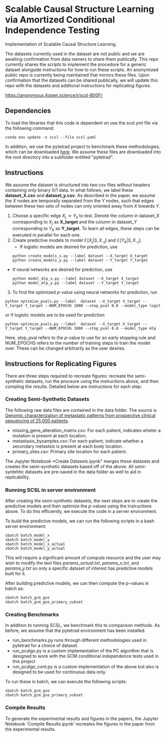 # Scalable Causal Structure Learning via Amortized Conditional Independence Testing
Implementation of Scalable Causal Structure Learning. 

The datasets currently used in the dataset are not public and we are awaiting confirmation from data owners to share them publically. This repo currently shares the scripts to implement the procedure for a generic dataset alongside instructions for how to run these scripts. An anonymized public repo is currently being maintained that mirrors these files. Upon confirmation that the datasets can be shared publically, we will update this repo with the datasets and additonal instructions for replicating figures. 

https://anonymous.4open.science/r/scsl-B00F/

## Dependencies
To load the libraries that this code is dependent on use the scsl.yml file via the following command:
```
conda env update -n scsl --file scsl.yaml
```
In addition, we use the pytetrad project to benchmark these methodologies, which can be downloaded [here](https://github.com/cmu-phil/py-tetrad). We assume these files are downloaded into the root directory into a subfolder entitled "pytetrad". 


## Instructions
We assume the dataset is structured into two csv files without headers containing only binary $0/1$ data. In what follows, we label these **dataset_X.csv** and **dataset_y.csv**. As described in the paper, we assume the $X$ nodes are temporally separated from the $Y$ nodes, such that edges between these two sets of nodes can only oriented away from $X$ towards $Y$. 

1. Choose a specific edge $X_{j} \rightarrow Y_{k}$ to test. Denote the column in dataset_X corresponding to $X_{j}$ as **X_target** and the column in dataset_Y corresponding to $Y_{K}$ as **Y_target**. To learn all edges, these steps can be executed in parallel for each one. 
2. Create predictive models to model $\mathbb{E} \left[ X_{j} | S, X_{-j} \right]$ and $\mathbb{E} \left[ Y_{k} | S, X_{-j} \right]$.
   * If logistic models are desired for prediction, use
    ```
    python create_models_x.py --label dataset --X_target X_target
    python create_models_y.py --label dataset --Y_target Y_target
    ```
  * If neural networks are desired for prediction, use
    ```
    python model_mlp_x.py --label dataset --X_target X_target
    python model_mlp_y.py --label dataset --Y_target Y_target
    ```
3. To find the optimized $p$-value using neural networks for prediction, run
```
python optimize_pvals.py --label  dataset --X_target X_target --Y_target Y_target --NUM_EPOCHS 1000 --stop_pval 0.8 --model_type logit 
```
or if logistic models are to be used for prediction
```
python optimize_pvals.py --label  dataset --X_target X_target --Y_target Y_target --NUM_EPOCHS 1000 --stop_pval 0.8 --model_type mlp 
```
Here, stop_pval refers to the $p$-value to use for an early stopping rule and NUM_EPOCHS refers to the number of training steps to train the model over. These can be changed arbitrarily as the user desires.

## Instructions for Replicating Figures 
There are three steps required to recreate figures: recreate the semi-synthetic datasets, run the proceure using the instructions above, and then compling the results. Detailed below are instructions for each step:
### Creating Semi-Synthetic Datasets
The following raw data files are contained in the data folder. The source is [Genomic characterization of metastatic patterns from prospective clinical sequencing of 25,000 patients](https://zenodo.org/records/5801902).
* missing_gene_alteration_matrix.csv: For each patient, indicates wheter a mutation is present at each location.
* metastasis_bysamples.csv: For each patient, indicate whether a secondary metastsis is present at each body location. 
* primary_sites.csv: Primary site location for each patient.

The Jupyter Notebook *Create Datasets.ipynb" merges these datasets and creates the semi-synthetic datasets based off of the above. All semi-syntehtic datasets are pre-saved in the data folder as well to aid in replicability. 

### Running SCSL in server environment
After creating the semi-synthetic datasets, the next steps are to create the predictive models and then optimize the $p$-values using the instructions above. To do this efficiently, we execute the code in a server environment. 

To build the predictive models, we can run the following scripts in a bash server environment:
```
sbatch batch_model_x
sbatch batch_model_y
sbatch batch_model_x_actual
sbatch batch_model_y_actual
```
This will require a significant amount of compute resource and the user may wish to modify the text files *params_actual.txt*, *params_x,txt*, and *params_y.txt* so only a specific dataset of interest has predictive models built for it.

After building predictive models, we can then compute the $p$-values in batch as:
```
sbatch batch_gcm_gso
sbatch batch_gcm_gso_primary_subset
```
### Creating Benchmarks 
In addition to running SCSL, we benchmark this to comparison methods. As before, we assume that the pytetrad environment has been installed. 

* run_benchmarks.py runs through different methodologies used in pytetrad for a choice of dataset.
* run_pcalgo.py is a custom implementation of the PC algorithm that is designed to work with the GCM conditional independence tests used in this project
* run_pcalgo_cont.py is a custom implementation of the above but also is designed to be used for continuous data only.

To run these in batch, we can execute the following scripts:
```
sbatch batch_gcm_gso
sbatch batch_gcm_gso_primary_subset
```

### Compile Results
To generate the experimental results and figures in the papers, the Jupyter Notebook 'Compile Results.ipynb' recreates the figures in the paper from the experimental results. 




